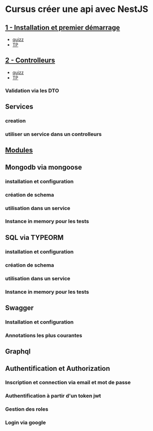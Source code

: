 # Cursus créer une api avec NestJS


## [1 - Installation et premier démarrage](./1-installation/1-installation.md)
- [quizz](./1-installation/quizz.md)
- [TP](./1-installation/TP.md)

## [2 - Controlleurs](./2-controllers/2-controllers.md)
- [quizz](./2-controllers/quizz.md)
- [TP](./2-controllers/TP.md)

### Validation via les DTO

## Services
### creation
### utiliser un service dans un controlleurs

## [Modules](4-modules/modules.md)

## Mongodb via mongoose
### installation et configuration
### création de schema
### utilisation dans un service
### Instance in memory pour les tests

## SQL via TYPEORM
### installation et configuration
### création de schema
### utilisation dans un service
### Instance in memory pour les tests

## Swagger
### Installation et configuration
### Annotations les plus courantes

## Graphql

## Authentification et Authorization
### Inscription et connection via email et mot de passe
### Authentification à partir d'un token jwt
### Gestion des roles
### Login via google
